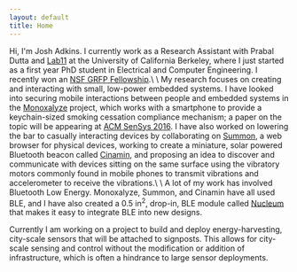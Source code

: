```yaml
---
layout: default
title: Home
---
```


Hi, I'm Josh Adkins. I currently work as a Research Assistant with 
Prabal Dutta and [Lab11](http://lab11.eecs.umich.edu) at the 
University of California Berkeley, where I just started as a first year 
PhD student in Electrical and Computer Engineering. 
I recently won an [NSF GRFP Fellowship](https://www.nsfgrfp.org).\\
\\
My research focuses on creating and interacting with small, low-power
embedded systems. I have looked into securing mobile interactions between people
and embedded systems in the [Monoxalyze](http://github.com/lab11/monoxalyze) project, 
which works with a smartphone 
to provide a keychain-sized smoking cessation compliance mechanism; a paper
on the topic
will be appearing at [ACM SenSys 2016](http://sensys.acm.org/2016/). I have
also worked on lowering the bar to casually interacting devices by collaborating
on [Summon](http://github.com/lab11/summon), 
a web browser for physical devices, working to create
a miniature, solar powered Bluetooth beacon called [Cinamin](http://github.com/lab11/cinamin-beacon), 
and proposing
an idea to discover and communicate with devices sitting on the same surface
using the vibratory motors commonly found in mobile phones to transmit vibrations
and accelerometer to receive the vibrations.\\
\\
A lot of my work has involved Bluetooth Low Energy. Monoxalyze, Summon, and 
Cinamin
have all used BLE, and I have also created a 0.5 in<sup>2</sup>, drop-in, 
BLE module called 
[Nucleum](http://github.com/lab11/nucleum) that makes it easy to integrate
BLE into new designs.

Currently I am working on a project to build and deploy energy-harvesting, 
city-scale sensors that will be attached to signposts. This allows for 
city-scale sensing and control without the modification or addition of
infrastructure, which is often a hindrance to large sensor deployments.

